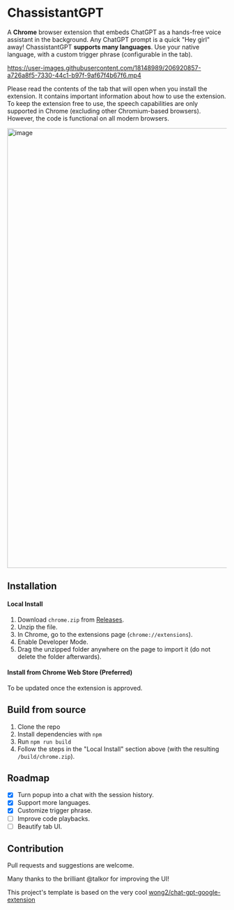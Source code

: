 # ChassistantGPT

A **Chrome** browser extension that embeds ChatGPT as a hands-free voice assistant in the background. Any ChatGPT prompt is a quick "Hey girl" away!
ChassistantGPT **supports many languages**. Use your native language, with a custom trigger phrase (configurable in the tab).

https://user-images.githubusercontent.com/18148989/206920857-a726a8f5-7330-44c1-b97f-9af67f4b67f6.mp4

Please read the contents of the tab that will open when you install the extension. It contains important information about how to use the extension.
To keep the extension free to use, the speech capabilities are only supported in Chrome (excluding other Chromium-based browsers). However, the code is functional on all modern browsers.

<img width="1010" alt="image" src="https://user-images.githubusercontent.com/18148989/206930147-365115eb-8e13-41d6-a2b4-3932c29aba6e.png">

## Installation

#### Local Install

1. Download `chrome.zip` from [Releases](https://github.com/idosal/assistant-chat-gpt/releases).
2. Unzip the file.
3. In Chrome, go to the extensions page (`chrome://extensions`).
4. Enable Developer Mode.
5. Drag the unzipped folder anywhere on the page to import it (do not delete the folder afterwards).

#### Install from Chrome Web Store (Preferred)

To be updated once the extension is approved.

## Build from source

1. Clone the repo
2. Install dependencies with `npm`
3. Run `npm run build`
4. Follow the steps in the "Local Install" section above (with the resulting `/build/chrome.zip`).

## Roadmap
- [X] Turn popup into a chat with the session history.
- [X] Support more languages.
- [X] Customize trigger phrase.
- [ ] Improve code playbacks.
- [ ] Beautify tab UI.

## Contribution
Pull requests and suggestions are welcome.

Many thanks to the brilliant @talkor for improving the UI!

This project's template is based on the very cool [wong2/chat-gpt-google-extension](https://github.com/wong2/chat-gpt-google-extensione)

